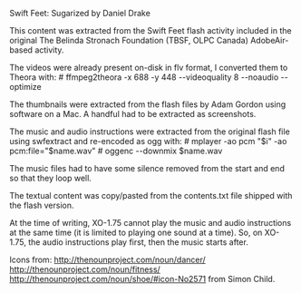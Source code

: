 Swift Feet:
Sugarized by Daniel Drake

This content was extracted from the Swift Feet flash activity included
in the original The Belinda Stronach Foundation (TBSF, OLPC Canada)
AdobeAir-based activity.

The videos were already present on-disk in flv format, I converted them to
Theora with:
	# ffmpeg2theora -x 688 -y 448 --videoquality 8 --noaudio --optimize

The thumbnails were extracted from the flash files by Adam Gordon using
software on a Mac. A handful had to be extracted as screenshots.

The music and audio instructions were extracted from the original flash
file using swfextract and re-encoded as ogg with:
	# mplayer -ao pcm "$i" -ao pcm:file="$name.wav"
	# oggenc --downmix $name.wav

The music files had to have some silence removed from the start and end
so that they loop well.

The textual content was copy/pasted from the contents.txt file shipped
with the flash version.

At the time of writing, XO-1.75 cannot play the music and audio instructions
at the same time (it is limited to playing one sound at a time). So, on
XO-1.75, the audio instructions play first, then the music starts after.


Icons from:
http://thenounproject.com/noun/dancer/
http://thenounproject.com/noun/fitness/
http://thenounproject.com/noun/shoe/#icon-No2571 from Simon Child.
